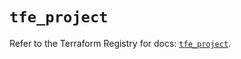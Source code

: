 # `tfe_project`

Refer to the Terraform Registry for docs: [`tfe_project`](https://registry.terraform.io/providers/hashicorp/tfe/0.61.0/docs/resources/project).
